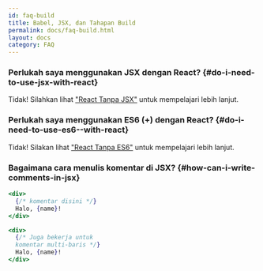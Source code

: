 ```yaml
---
id: faq-build
title: Babel, JSX, dan Tahapan Build
permalink: docs/faq-build.html
layout: docs
category: FAQ
---
```


### Perlukah saya menggunakan JSX dengan React? {#do-i-need-to-use-jsx-with-react}

Tidak! Silahkan lihat ["React Tanpa JSX"](/docs/react-without-jsx.html) untuk mempelajari lebih lanjut.

### Perlukah saya menggunakan ES6 (+) dengan React? {#do-i-need-to-use-es6--with-react}

Tidak! Silakan lihat ["React Tanpa ES6"](/docs/react-without-es6.html) untuk mempelajari lebih lanjut.

### Bagaimana cara menulis komentar di JSX? {#how-can-i-write-comments-in-jsx}

```jsx
<div>
  {/* komentar disini */}
  Halo, {name}!
</div>
```

```jsx
<div>
  {/* Juga bekerja untuk
  komentar multi-baris */}
  Halo, {name}!
</div>
```
